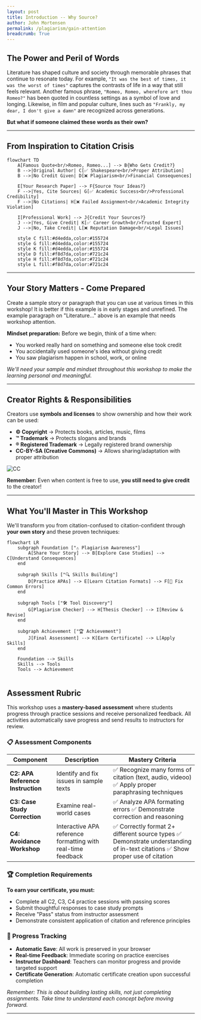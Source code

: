 ```yaml
---
layout: post
title: Introduction -- Why Source? 
author: John Mortensen
permalink: /plagiarism/gain-attention
breadcrumb: True
---
```


## The Power and Peril of Words

Literature has shaped culture and society through memorable phrases that continue to resonate today. For example, `"It was the best of times, it was the worst of times"` captures the contrasts of life in a way that still feels relevant. Another famous phrase, `"Romeo, Romeo, wherefore art thou Romeo?"` has been quoted in countless settings as a symbol of love and longing. Likewise, in film and popular culture, lines such as `"Frankly, my dear, I don't give a damn"` are recognized across generations.

**But what if someone claimed these words as their own?**

---

## From Inspiration to Citation Crisis

```mermaid
flowchart TD
    A[Famous Quote<br/>Romeo, Romeo...] --> B{Who Gets Credit?}
    B -->|Original Author| C[✅ Shakespeare<br/>Proper Attribution]
    B -->|No Credit Given| D[❌ Plagiarism<br/>Financial Consequences]
    
    E[Your Research Paper] --> F{Source Your Ideas?}
    F -->|Yes, Cite Sources| G[✅ Academic Success<br/>Professional Credibility]
    F -->|No Citations| H[❌ Failed Assignment<br/>Academic Integrity Violation]
    
    I[Professional Work] --> J{Credit Your Sources?}
    J -->|Yes, Give Credit| K[✅ Career Growth<br/>Trusted Expert]
    J -->|No, Take Credit| L[❌ Reputation Damage<br/>Legal Issues]
    
    style C fill:#d4edda,color:#155724
    style G fill:#d4edda,color:#155724
    style K fill:#d4edda,color:#155724
    style D fill:#f8d7da,color:#721c24
    style H fill:#f8d7da,color:#721c24
    style L fill:#f8d7da,color:#721c24
```

---

## Your Story Matters - Come Prepared

Create a sample story or paragraph that you can use at various times in this workshop! It is better if this example is in early stages and unrefined. The example paragraph on "Literature..." above is an example that needs workshop attention.

**Mindset preparation:** Before we begin, think of a time when:

- You worked really hard on something and someone else took credit
- You accidentally used someone's idea without giving credit
- You saw plagiarism happen in school, work, or online

*We'll need your sample and mindset throughout this workshop to make the learning personal and meaningful.*

---

## Creator Rights & Responsibilities

Creators use **symbols and licenses** to show ownership and how their work can be used:

- **© Copyright** → Protects books, articles, music, films  
- **™ Trademark** → Protects slogans and brands  
- **® Registered Trademark** → Legally registered brand ownership  
- **CC-BY-SA (Creative Commons)** → Allows sharing/adaptation with proper attribution  

![CC](https://mirrors.creativecommons.org/presskit/icons/cc.svg)

**Remember:** Even when content is free to use, **you still need to give credit** to the creator!

---

## What You'll Master in This Workshop

We'll transform you from citation-confused to citation-confident through **your own story** and these proven techniques:

```mermaid
flowchart LR
    subgraph Foundation ["⚠️ Plagiarism Awareness"]
        A[Share Your Story] --> B[Explore Case Studies] --> C[Understand Consequences]
    end
    
    subgraph Skills ["🔍 Skills Building"]
        D[Practice APAs] --> E[Learn Citation Formats] --> F[🔧 Fix Common Errors]
    end
    
    subgraph Tools ["🛠️ Tool Discovery"]
        G[Plagiarism Checker] --> H[Thesis Checker] --> I[Review & Revise]
    end
    
    subgraph Achievement ["🏆 Achievement"]
        J[Final Assessment] --> K[Earn Certificate] --> L[Apply Skills]
    end
    
    Foundation --> Skills
    Skills --> Tools
    Tools --> Achievement
        
```

## Assessment Rubric

This workshop uses a **mastery-based assessment** where students progress through practice sessions and receive personalized feedback. All activities automatically save progress and send results to instructors for review.

### 📋 Assessment Components

| Component | Description | Mastery Criteria |
|-----------|-------------|------------------|
| **C2: APA Reference Instruction** | Identify and fix issues in sample texts | ✅ Recognize many forms of citation (text, audio, videoo)  ✅ Apply proper paraphrasing techniques |
| **C3: Case Study Correction** | Examine real-world cases | ✅ Analyze APA formating errors  ✅ Demonstrate correction and reasoning |
| **C4: Avoidance Workshop** | Interactive APA reference formatting with real-time feedback | ✅ Correctly format 2+ different source types  ✅ Demonstrate understanding of in-text citations  ✅ Show proper use of citation |

### 🏆 Completion Requirements

**To earn your certificate, you must:**

- Complete all C2, C3, C4 practice sessions with passing scores
- Submit thoughtful responses to case study prompts
- Receive "Pass" status from instructor assessment
- Demonstrate consistent application of citation and reference principles

### 💾 Progress Tracking

- **Automatic Save**: All work is preserved in your browser
- **Real-time Feedback**: Immediate scoring on practice exercises  
- **Instructor Dashboard**: Teachers can monitor progress and provide targeted support
- **Certificate Generation**: Automatic certificate creation upon successful completion

*Remember: This is about building lasting skills, not just completing assignments. Take time to understand each concept before moving forward.*

---
